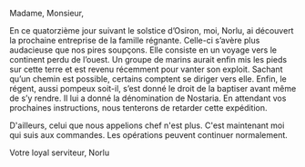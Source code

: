 Madame, Monsieur,

En ce quatorzième jour suivant le solstice d’Osiron, moi, Norlu, ai découvert la prochaine entreprise de la famille régnante. Celle-ci s’avère plus audacieuse que nos pires soupçons. Elle consiste en un voyage vers le continent perdu de l’ouest. Un groupe de marins aurait enfin mis les pieds sur cette terre et est revenu récemment pour vanter son exploit. Sachant qu’un chemin est possible, certains comptent se diriger vers elle. Enfin, le régent, aussi pompeux soit-il, s’est donné le droit de la baptiser avant même de s’y rendre. Il lui a donné la dénomination de Nostaria. En attendant vos prochaines instructions, nous tenterons de retarder cette expédition.

D'ailleurs, celui que nous appelions chef n'est plus. C'est maintenant moi qui suis aux commandes. Les opérations peuvent continuer normalement.

Votre loyal serviteur, Norlu